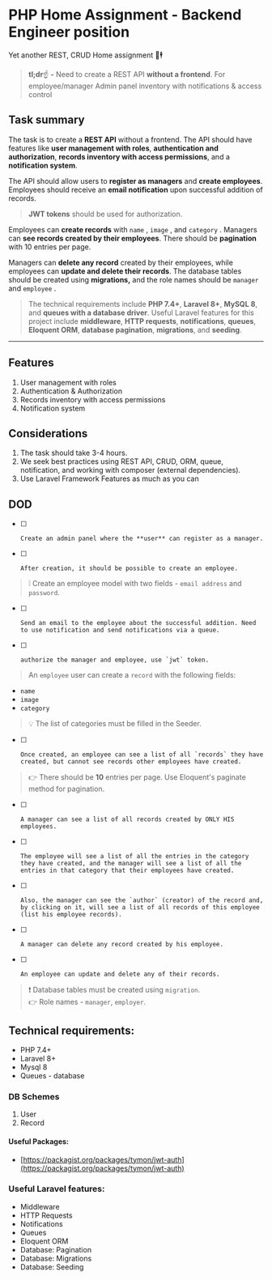 # PHP Home Assignment - Backend Engineer position
Yet another REST, CRUD Home assignment 💼🕴️

> **tl;dr**☝️ **-** Need to create a REST API **without a frontend**. For employee/manager Admin panel inventory with notifications & access control

## Task summary

The task is to create a **REST API** without a frontend. The API should have features like **user management with roles**, **authentication and authorization**, **records inventory with access permissions**, and a **notification system**.

The API should allow users to **register as managers** and **create employees**. Employees should receive an **email notification** upon successful addition of records.

> **JWT tokens** should be used for authorization.

Employees can **create records** with `name` , `image` , and `category` . Managers can **see records created by their employees**. There should be **pagination** with 10 entries per page.  

Managers can **delete any record** created by their employees, while employees can **update and delete their records**. The database tables should be created using **migrations,** and the role names should be `manager` and `employee` .

> The technical requirements include **PHP 7.4+**, **Laravel 8+**, **MySQL 8**, and **queues with a database driver**. Useful Laravel features for this project include **middleware**, **HTTP requests**, **notifications**, **queues**, **Eloquent ORM**, **database pagination**, **migrations**, and **seeding**.

* * *

## Features

1. User management with roles
2. Authentication & Authorization
3. Records inventory with access permissions
4. Notification system

## Considerations

1. The task should take 3-4 hours.
2. We seek best practices using REST API, CRUD, ORM, queue, notification, and working with composer (external dependencies).
3. Use Laravel Framework Features as much as you can

## DOD

- [ ]     Create an admin panel where the **user** can register as a manager.
- [ ]     After creation, it should be possible to create an employee.

> ❕ Create an employee model with two fields - `email address` and `password`.

- [ ]     Send an email to the employee about the successful addition. Need to use notification and send notifications via a queue.
- [ ]     authorize the manager and employee, use `jwt` token.

> An `employee` user can create a `record` with the following fields:

*   `name`
*   `image`
*   `category`

> 💡 The list of categories must be filled in the Seeder.

- [ ]     Once created, an employee can see a list of all `records` they have created, but cannot see records other employees have created.

> 👉 There should be **10** entries per page. Use Eloquent's paginate method for pagination.

- [ ]     A manager can see a list of all records created by ONLY HIS employees.
- [ ]     The employee will see a list of all the entries in the category they have created, and the manager will see a list of all the entries in that category that their employees have created.
- [ ]     Also, the manager can see the `author` (creator) of the record and, by clicking on it, will see a list of all records of this employee (list his employee records).
- [ ]     A manager can delete any record created by his employee.
- [ ]     An employee can update and delete any of their records.

> ❗ Database tables must be created using `migration`.  
> 👉 Role names - `manager`, `employer`.

## Technical requirements:

*   PHP 7.4+
*   Laravel 8+
*   Mysql 8
*   Queues - database

### DB Schemes

1. User
2. Record

#### Useful Packages:

*   [https://packagist.org/packages/tymon/jwt-auth](https://packagist.org/packages/tymon/jwt-auth)

### Useful Laravel features:

*   Middleware
*   HTTP Requests
*   Notifications
*   Queues
*   Eloquent ORM
*   Database: Pagination
*   Database: Migrations
*   Database: Seeding
